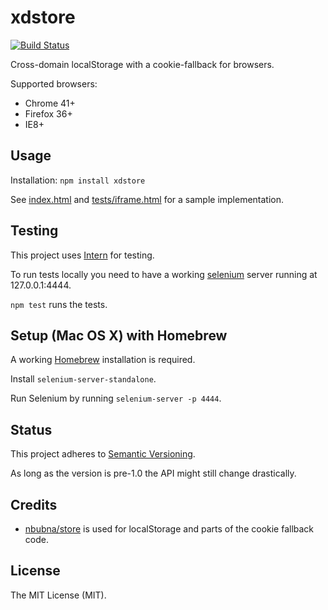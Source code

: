 # xdstore

[![Build Status](https://travis-ci.org/hermo/xdstore.svg?branch=master)](https://travis-ci.org/hermo/xdstore)

Cross-domain localStorage with a cookie-fallback for browsers.

Supported browsers:
  - Chrome 41+
  - Firefox 36+
  - IE8+

## Usage

Installation: `npm install xdstore`

See [index.html](index.html) and [tests/iframe.html](tests/iframe.html) for
a sample implementation.

## Testing

This project uses [Intern](https://theintern.github.io) for testing.

To run tests locally you need to have a working
[selenium](http://www.seleniumhq.org/) server running at 127.0.0.1:4444.

`npm test` runs the tests.

## Setup (Mac OS X) with Homebrew
A working [Homebrew](http://brew.sh/) installation is required.

Install `selenium-server-standalone`.

Run Selenium by running `selenium-server -p 4444`.

## Status

This project adheres to [Semantic Versioning](http://semver.org/).

As long as the version is pre-1.0 the API might still change drastically.

## Credits

- [nbubna/store](https://github.com/nbubna/store/) is used for localStorage and
  parts of the cookie fallback code.

## License

The MIT License (MIT).
